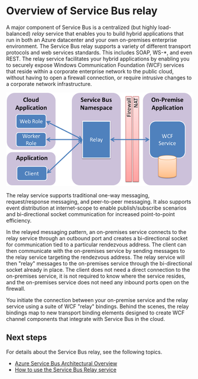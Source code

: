 <properties
	pageTitle="Service Bus relay overview | Microsoft Azure"
	description="Overview of Service Bus relay."
	services="service-bus-relay"
	documentationCenter=".net"
	authors="sethmanheim"
	manager="timlt"
	editor=""/>

<tags
	ms.service="service-bus-relay"
	ms.workload="na"
	ms.tgt_pltfrm="na"
	ms.devlang="multiple"
	ms.topic="get-started-article"
	ms.date="09/01/2016"
	ms.author="sethm"/>


# Overview of Service Bus relay

A major component of Service Bus is a centralized (but highly load-balanced) *relay* service that enables you to build hybrid applications that run in both an Azure datacenter and your own on-premises enterprise environment.  The Service Bus relay supports a variety of different transport protocols and web services standards. This includes SOAP, WS-*, and even REST. The relay service facilitates your hybrid applications by enabling you to securely expose Windows Communication Foundation (WCF) services that reside within a corporate enterprise network to the public cloud, without having to open a firewall connection, or require intrusive changes to a corporate network infrastructure. 

![Relay Concepts](./media/service-bus-relay-overview/sb-relay-01.png)

The relay service supports traditional one-way messaging, request/response messaging, and peer-to-peer messaging. It also supports event distribution at internet-scope to enable publish/subscribe scenarios and bi-directional socket communication for increased point-to-point efficiency. 

In the relayed messaging pattern, an on-premises service connects to the relay service through an outbound port and creates a bi-directional socket for communication tied to a particular rendezvous address. The client can then communicate with the on-premises service by sending messages to the relay service targeting the rendezvous address. The relay service will then "relay" messages to the on-premises service through the bi-directional socket already in place. The client does not need a direct connection to the on-premises service, it is not required to know where the service resides, and the on-premises service does not need any inbound ports open on the firewall.

You initiate the connection between your on-premise service and the relay service using a suite of WCF "relay" bindings. Behind the scenes, the relay bindings map to new transport binding elements designed to create WCF channel components that integrate with Service Bus in the cloud. 

## Next steps

For details about the Service Bus relay, see the following topics.

- [Azure Service Bus Architectural Overview](../service-bus/service-bus-fundamentals-hybrid-solutions.md)
- [How to use the Service Bus Relay service](../service-bus-relay/service-bus-dotnet-how-to-use-relay.md)

 